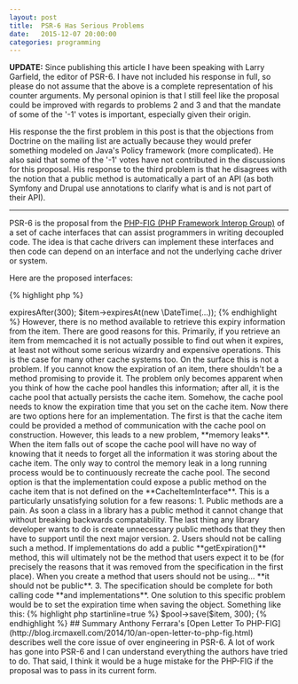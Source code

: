 ```yaml
---
layout: post
title:  PSR-6 Has Serious Problems
date:   2015-12-07 20:00:00
categories: programming
---
```


**UPDATE:** Since publishing this article I have been speaking with Larry Garfield, the editor of PSR-6. I have not included his response in full, so please do not assume that the above is a complete representation of his counter arguments. My personal opinion is that I still feel like the proposal could be improved with regards to problems 2 and 3 and that the mandate of some of the '-1' votes is important, especially given their origin.

His response the the first problem in this post is that the objections from Doctrine on the mailing list are actually because they would prefer something modeled on Java's Policy framework (more complicated). He also said that some of the '-1' votes have not contributed in the discussions for this proposal. His response to the third problem is that he disagrees with the notion that a public method is automatically a part of an API (as both Symfony and Drupal use annotations to clarify what is and is not part of their API).

---------------------------

PSR-6 is the proposal from the [PHP-FIG (PHP Framework Interop Group)](http://www.php-fig.org/) of a set of cache interfaces that can assist programmers in writing decoupled code. The idea is that cache drivers can implement these interfaces and then code can depend on an interface and not the underlying cache driver or system.

Here are the proposed interfaces:

{% highlight php %}
<?php

namespace Psr\Cache;

interface CacheItemPoolInterface
{
    public function getItem($key);
    public function getItems(array $keys = array());
    public function hasItem($key);
    public function clear();
    public function deleteItem($key);
    public function deleteItems(array $keys);
    public function save(CacheItemInterface $item);
    public function saveDeferred(CacheItemInterface $item);
    public function commit();
}

interface CacheItemInterface
{
    public function getKey();
    public function get();
    public function isHit();
    public function set($value);
    public function expiresAt($expiration);
    public function expiresAfter($time);
}

interface CacheException {}

interface InvalidArgumentException extends CacheException {}
{% endhighlight %}

### Problem 1

**Some of most important projects in the FIG (regarding caching) have voted against it**

One of the first '-1' votes on the proposal at the moment is a resounding no from the Doctrine team. The comment on the [voting thread](https://groups.google.com/forum/#!topic/php-fig/dSw5IhpKJ1g) is:

_"Unanimous -1 from Doctrine among all core developers. List of deficiencies too big and not pertinent to this thread."_

The Doctrine team are the maintainers of ([according to packagist](https://packagist.org/search/?q=cache)) the most popular caching library in the PHP ecosystem.

Guzzle and Laravel also maintain popular caching libraries and voted '-1'. Other member projects in the FIG group should have alarm bells ringing loudly in their ears when they see these votes.

The proposal should be moved back and the concerns of Doctrine, Guzzle and Laravel should be listened to.

### Problem 2

The second problem is with the last two interfaces. They fail to make it clear that they are interfaces and **they also pretend to be exception classes**. This might provide a minor irritation to anyone implementing the interface, but to the user it should not be a problem. You can still catch it the same, right?

The exception system in PHP was **designed to be extended**. The issue here is that there is no guarantee that a class implementing the **InvalidArgumentException** interface defined by the proposal will also extend the root **InvalidArgumentException** class defined by PHP.

This leads to the following ridiculous situation which is not only plausible, but completely in agreement with the specification:

{% highlight php startinline=true %}
if (
     $exception instanceof Psr\Cache\InvalidArgumentException &&
    !$exception instanceof \InvalidArgumentException
) {
    echo 'Huh?';
}
{% endhighlight %}

If you wanted to guarantee catching all invalid argument exceptions in a block of code you would need to do this:

{% highlight php startinline=true %}
try {
    // code
} catch (Psr\Cache\InvalidArgumentException $exception) {
    // invalid argument exception logic
} catch (\InvalidArgumentException $exception) {
    // invalid argument exception logic again
} // ...
{% endhighlight %}

This might not sound so significant, but I cannot for the life of me understand why the proposal decided to use interfaces in the first place. It doesn't appear to solve any problems and it actually creates one.

### Problem 3

The cache item interface lets you set an expiration time using the following methods;

{% highlight php startinline=true %}
$item->expiresAfter(300);
$item->expiresAt(new \DateTime(...));
{% endhighlight %}

However, there is no method available to retrieve this expiry information from the item. There are good reasons for this. Primarily, if you retrieve an item from memcached it is not actually possible to find out when it expires, at least not without some serious wizardry and expensive operations. This is the case for many other cache systems too.

On the surface this is not a problem. If you cannot know the expiration of an item, there shouldn't be a method promising to provide it.

The problem only becomes apparent when you think of how the cache pool handles this information; after all, it is the cache pool that actually persists the cache item. Somehow, the cache pool needs to know the expiration time that you set on the cache item.

Now there are two options here for an implementation.

The first is that the cache item could be provided a method of communication with the cache pool on construction. However, this leads to a new problem, **memory leaks**.

When the item falls out of scope the cache pool will have no way of knowing that it needs to forget all the information it was storing about the cache item. The only way to control the memory leak in a long running process would be to continuously recreate the cache pool.

The second option is that the implementation could expose a public method on the cache item that is not defined on the **CacheItemInterface**. This is a particularly unsatisfying solution for a few reasons:

1. Public methods are a pain. As soon a class in a library has a public method it cannot change that without breaking backwards compatability. The last thing any library developer wants to do is create unnecessary public methods that they then have to support until the next major version.

2. Users should not be calling such a method. If implementations do add a public **getExpiration()** method, this will ultimately not be the method that users expect it to be (for precisely the reasons that it was removed from the specification in the first place). When you create a method that users should not be using... **it should not be public**.

3. The specification should be complete for both calling code **and implementations**.

One solution to this specific problem would be to set the expiration time when saving the object. Something like this:

{% highlight php startinline=true %}
$pool->save($item, 300);
{% endhighlight %}

## Summary

Anthony Ferrara's [Open Letter To PHP-FIG](http://blog.ircmaxell.com/2014/10/an-open-letter-to-php-fig.html) describes well the core issue of over engineering in PSR-6.

A lot of work has gone into PSR-6 and I can understand everything the authors have tried to do. That said, I think it would be a huge mistake for the PHP-FIG if the proposal was to pass in its current form.
